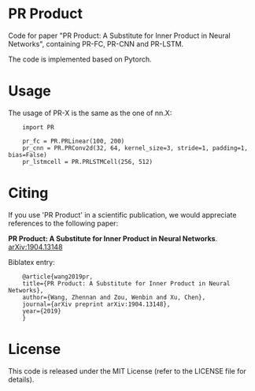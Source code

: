 # PR Product
Code for paper "PR Product:  A Substitute for Inner Product in Neural Networks", containing PR-FC, PR-CNN and PR-LSTM.

The code is implemented based on Pytorch.
# Usage
The usage of PR-X is the same as the one of nn.X:
        
        import PR
        
        pr_fc = PR.PRLinear(100, 200)
        pr_cnn = PR.PRConv2d(32, 64, kernel_size=3, stride=1, padding=1, bias=False)
        pr_lstmcell = PR.PRLSTMCell(256, 512)

# Citing
If you use 'PR Product' in a scientific publication, we would appreciate references to the following paper:

**PR Product:  A Substitute for Inner Product in Neural Networks**. [arXiv:1904.13148](https://arxiv.org/abs/1904.13148)

Biblatex entry:

        @article{wang2019pr,
        title={PR Product: A Substitute for Inner Product in Neural Networks},
        author={Wang, Zhennan and Zou, Wenbin and Xu, Chen},
        journal={arXiv preprint arXiv:1904.13148},
        year={2019}
        }
# License
This code is released under the MIT License (refer to the LICENSE file for details).